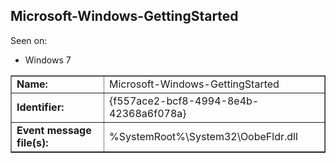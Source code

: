 ## Microsoft-Windows-GettingStarted

Seen on:
* Windows 7

<table border="1" class="docutils">
  <tbody>
    <tr>
      <td><b>Name:</b></td>
      <td>Microsoft-Windows-GettingStarted</td>
    </tr>
    <tr>
      <td><b>Identifier:</b></td>
      <td>{f557ace2-bcf8-4994-8e4b-42368a6f078a}</td>
    </tr>
    <tr>
      <td><b>Event message file(s):</b></td>
      <td>%SystemRoot%\System32\OobeFldr.dll</td>
    </tr>
  </tbody>
</table>

&nbsp;

